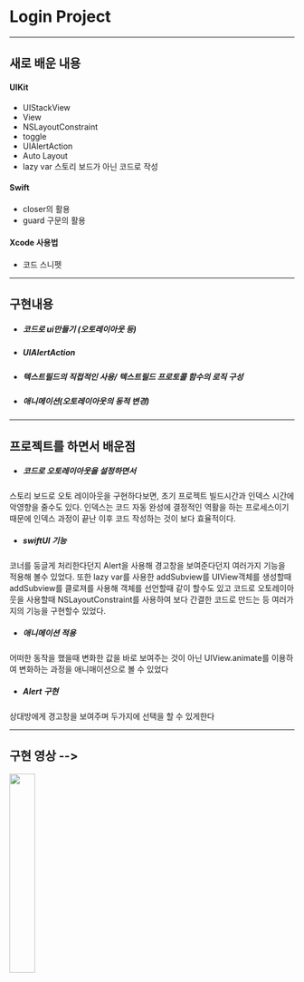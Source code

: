 # Login Project

---

## **새로 배운 내용**

#### UIKit
+ UIStackView
+ View
+ NSLayoutConstraint
+ toggle
+ UIAlertAction
+ Auto Layout
+ lazy var
스토리 보드가 아닌 코드로 작성

#### Swift
+ closer의 활용
+ guard 구문의 활용

#### Xcode 사용법

+ 코드 스니펫

---
## **구현내용**

+ ##### 코드로 ui만들기 (오토레이아웃 등)

+ ##### UIAlertAction

+ ##### 텍스트필드의 직접적인 사용/ 텍스트필드 프로토콜 함수의 로직 구성

+ ##### 애니메이션(오토레이아웃의 동적 변경)

---
## **프로젝트를 하면서 배운점**

+ ##### 코드로 오토레이아웃을 설정하면서
스토리 보드로 오토 레이아웃을 구현하다보면, 초기 프로젝트 빌드시간과 인덱스 시간에 악영향을 줄수도 있다. 인덱스는 코드 자동 완성에 결정적인 역활을 하는 프로세스이기 때문에 인덱스 과정이 끝난 이후 코드 작성하는 것이 보다 효율적이다. 

+ ##### swiftUI 기능
코너를 둥글게 처리한다던지 Alert을 사용해 경고창을 보여준다던지 여러가지 기능을 적용해 볼수 있었다. 또한 lazy var를 사용한 addSubview를 UIView객체를 생성할때 addSubview를 클로져를 사용해 객체를 선언할때 같이 할수도 있고 코드로 오토레이아웃을 사용할때 NSLayoutConstraint를 사용하여 보다 간결한 코드로 만드는 등 여러가지의 기능을 구현할수 있었다.

+ ##### 애니메이션 적용
어떠한 동작을 했을때 변화한 값을 바로 보여주는 것이 아닌 UIView.animate를 이용하여 변화하는 과정을 애니매이션으로 볼 수 있었다

+ ##### Alert 구현
상대방에게 경고창을 보여주며 두가지에 선택을 할 수 있게한다


---

## **구현 영상** -->
<img width="30%" src="https://user-images.githubusercontent.com/100309352/169657264-a8d7c0e1-15c4-416b-b11a-e810b16c5b63.gif"/>  

